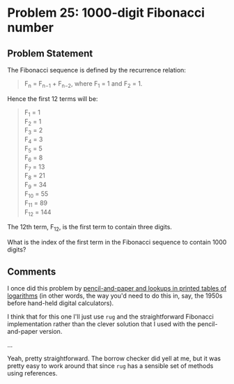 # Problem 25: 1000-digit Fibonacci number

## Problem Statement

The Fibonacci sequence is defined by the recurrence relation:

> F<sub>n</sub> = F<sub>n−1</sub> + F<sub>n−2</sub>, where
> F<sub>1</sub> = 1 and F<sub>2</sub> = 1.

Hence the first 12 terms will be:

> F<sub>1</sub> = 1<br>
> F<sub>2</sub> = 1<br>
> F<sub>3</sub> = 2<br>
> F<sub>4</sub> = 3<br>
> F<sub>5</sub> = 5<br>
> F<sub>6</sub> = 8<br>
> F<sub>7</sub> = 13<br>
> F<sub>8</sub> = 21<br>
> F<sub>9</sub> = 34<br>
> F<sub>10</sub> = 55<br>
> F<sub>11</sub> = 89<br>
> F<sub>12</sub> = 144<br>

The 12th term, F<sub>12</sub>, is the first term to contain three digits.

What is the index of the first term in the Fibonacci sequence to
contain 1000 digits?

## Comments

I once did this problem by [pencil-and-paper and lookups in printed
tables of
logarithms](https://drive.google.com/file/d/1bdCKIWdiQSWf1D-PeaO2TMZ7FIi1zrdd/view)
(in other words, the way you'd need to do this in, say, the 1950s
before hand-held digital calculators).

I think that for this one I'll just use `rug` and the straightforward
Fibonacci implementation rather than the clever solution that I used
with the pencil-and-paper version.

...

Yeah, pretty straightforward. The borrow checker did yell at me, but
it was pretty easy to work around that since `rug` has a sensible set
of methods using references.
